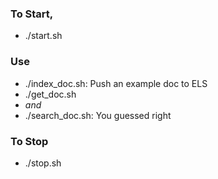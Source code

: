 ### To Start,
- ./start.sh

### Use
- ./index_doc.sh: Push an example doc to ELS
- ./get_doc.sh
- *and*
- ./search_doc.sh: You guessed right

### To Stop
- ./stop.sh
